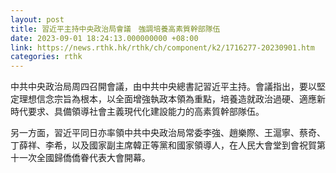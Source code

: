 ```yaml
---
layout: post
title: 習近平主持中央政治局會議　強調培養高素質幹部隊伍
date: 2023-09-01 18:24:13.000000000 +08:00
link: https://news.rthk.hk/rthk/ch/component/k2/1716277-20230901.htm
categories: rthk
---
```


中共中央政治局周四召開會議，由中共中央總書記習近平主持。會議指出，要以堅定理想信念宗旨為根本，以全面增強執政本領為重點，培養造就政治過硬、適應新時代要求、具備領導社會主義現代化建設能力的高素質幹部隊伍。

另一方面，習近平同日亦率領中共中央政治局常委李強、趙樂際、王滬寧、蔡奇、丁薛祥、李希，以及國家副主席韓正等黨和國家領導人，在人民大會堂到會祝賀第十一次全國歸僑僑眷代表大會開幕。
